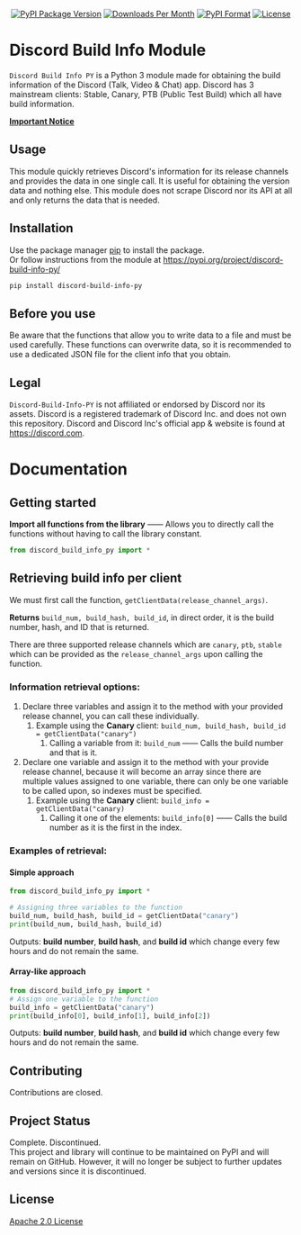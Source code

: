 <div align="center">
  <p>
    <a href="https://pypi.org/project/discord-build-info-py/"><img src="https://img.shields.io/pypi/v/discord-build-info-py.svg" alt="PyPI Package Version" /></a>
    <a href="https://pypistats.org/packages/discord-build-info-py"><img src="https://img.shields.io/pypi/dm/discord-build-info-py?color=1" alt="Downloads Per Month" /></a>
    <a href="https://pypi.org/project/discord-build-info-py/"><img src="https://img.shields.io/pypi/format/discord-build-info-py.svg" alt="PyPI Format" /></a>
    <a href="LICENSE.md"><img src="https://img.shields.io/github/license/KaNguy/discord-build-info-py?color=007ace" alt="License" /></a>
  </p>
</div>

# Discord Build Info Module

`Discord Build Info PY` is a Python 3 module made for obtaining the build information of the Discord (Talk, Video & Chat) app.
Discord has 3 mainstream clients: Stable, Canary, PTB (Public Test Build) which all have build information. 
  

[**Important Notice**](#project-status)
  

## Usage
This module quickly retrieves Discord's information for its release channels and provides the data in one single call. It is useful for obtaining the version data and nothing else. This module does not scrape Discord nor its API at all and only returns the data that is needed.

## Installation

Use the package manager [pip](https://pip.pypa.io/en/stable/) to install the package.   
Or follow instructions from the module at https://pypi.org/project/discord-build-info-py/

```bash
pip install discord-build-info-py
```

## Before you use
Be aware that the functions that allow you to write data to a file and must be used carefully.
These functions can overwrite data, so it is recommended to use a dedicated JSON file for the client info that you obtain.

## Legal
`Discord-Build-Info-PY` is not affiliated or endorsed by Discord nor its assets.
Discord is a registered trademark of Discord Inc. and does not own this repository. Discord and Discord Inc's official app & website is found at https://discord.com.

# Documentation

## Getting started
**Import all functions from the library** —— Allows you to directly call the functions without having to call the library constant.
```python
from discord_build_info_py import *
```

## Retrieving build info per client
We must first call the function, `getClientData(release_channel_args)`. 

**Returns** `build_num, build_hash, build_id`, in direct order, it is the build number, hash, and ID that is returned.

There are three supported release channels which are `canary`, `ptb`, `stable` which can be provided as the `release_channel_args` upon calling the function.

### Information retrieval options: 
1. Declare three variables and assign it to the method with your provided release channel, you can call these individually. 
   1. Example using the **Canary** client: `build_num, build_hash, build_id = getClientData("canary")` 
      1. Calling a variable from it: `build_num` —— Calls the build number and that is it.
2. Declare one variable and assign it to the method with your provide release channel, because it will become an array since there are multiple values assigned to one variable, there can only be one variable to be called upon, so indexes must be specified. 
   1. Example using the **Canary** client: `build_info = getClientData("canary)`
      1. Calling it one of the elements: `build_info[0]` —— Calls the build number as it is the first in the index.
 

### Examples of retrieval:

#### Simple approach
```python
from discord_build_info_py import *

# Assigning three variables to the function 
build_num, build_hash, build_id = getClientData("canary")
print(build_num, build_hash, build_id) 
```
Outputs: **build number**, **build hash**, and **build id** which change every few hours and do not remain the same.  


#### Array-like approach
```python
from discord_build_info_py import *
# Assign one variable to the function
build_info = getClientData("canary")
print(build_info[0], build_info[1], build_info[2])
```
Outputs: **build number**, **build hash**, and **build id** which change every few hours and do not remain the same. 

## Contributing
Contributions are closed.  

## Project Status
Complete. Discontinued.  
This project and library will continue to be maintained on PyPI and will remain on GitHub. However, it will no longer be subject to further updates and versions since it is discontinued.

## License
[Apache 2.0 License](LICENSE.md)
